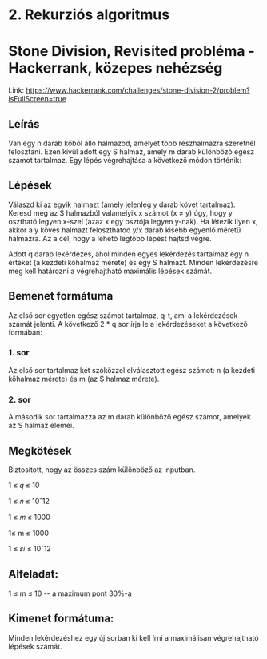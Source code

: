 # 2. Rekurziós algoritmus
# Stone Division, Revisited probléma - Hackerrank, közepes nehézség
Link: https://www.hackerrank.com/challenges/stone-division-2/problem?isFullScreen=true

## Leírás
Van egy n darab kőből álló halmazod, amelyet több részhalmazra szeretnél felosztani. Ezen kívül adott egy S halmaz, amely m darab különböző egész számot tartalmaz. Egy lépés végrehajtása a következő módon történik:

## Lépések
Válaszd ki az egyik halmazt (amely jelenleg y darab követ tartalmaz).
Keresd meg az S halmazból valamelyik x számot (x ≠ y) úgy, hogy y osztható legyen x-szel (azaz x egy osztója legyen y-nak). Ha létezik ilyen x, akkor a y köves halmazt feloszthatod y/x darab kisebb egyenlő méretű halmazra.
Az a cél, hogy a lehető legtöbb lépést hajtsd végre.

Adott q darab lekérdezés, ahol minden egyes lekérdezés tartalmaz egy n értéket (a kezdeti kőhalmaz mérete) és egy S halmazt. Minden lekérdezésre meg kell határozni a végrehajtható maximális lépések számát.

## Bemenet formátuma
Az első sor egyetlen egész számot tartalmaz, q-t, ami a lekérdezések számát jelenti. A következő 2 * q sor írja le a lekérdezéseket a következő formában:

### 1. sor
Az első sor tartalmaz két szóközzel elválasztott egész számot: n (a kezdeti kőhalmaz mérete) és m (az S halmaz mérete).

### 2. sor
A második sor tartalmazza az m darab különböző egész számot, amelyek az S halmaz elemei.

## Megkötések
Biztosított, hogy az összes szám különböző az inputban.

1 ≤ 𝑞 ≤ 10

1 ≤ 𝑛 ≤ 10ˇ12

1 ≤ 𝑚 ≤ 1000

1≤ m ≤ 1000

1 ≤ 𝑠𝑖 ≤ 10ˇ12

## Alfeladat:
1 ≤ m ≤ 10 -- a maximum pont 30%-a

## Kimenet formátuma:
Minden lekérdezéshez egy új sorban ki kell írni a maximálisan végrehajtható lépések számát.